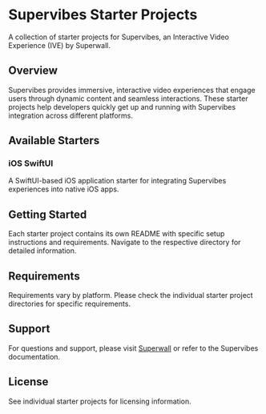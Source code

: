 # Supervibes Starter Projects

A collection of starter projects for Supervibes, an Interactive Video Experience (IVE) by Superwall.

## Overview

Supervibes provides immersive, interactive video experiences that engage users through dynamic content and seamless interactions. These starter projects help developers quickly get up and running with Supervibes integration across different platforms.

## Available Starters

### iOS SwiftUI
A SwiftUI-based iOS application starter for integrating Supervibes experiences into native iOS apps.

## Getting Started

Each starter project contains its own README with specific setup instructions and requirements. Navigate to the respective directory for detailed information.

## Requirements

Requirements vary by platform. Please check the individual starter project directories for specific requirements.

## Support

For questions and support, please visit [Superwall](https://superwall.com) or refer to the Supervibes documentation.

## License

See individual starter projects for licensing information.